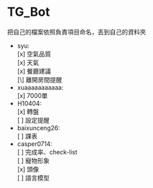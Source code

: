 # TG_Bot

把自己的檔案依照負責項目命名，丟到自己的資料夾

* syu:  
	[x] 空氣品質  
  	[x] 天氣  
  	[x] 餐廳建議  
  	[\\] 離開房間提醒  
* xuaaaaaaaaaaa:  
  	[x] 7000單  
* H10404:  
  	[x] 轉盤  
  	[ ] 設定提醒  
* baixunceng26:  
  	[ ] 課表  
* casper0714:  
  	[ ] 完成率、check-list  
  	[ ] 寵物形象  
  		[x] 頭像  
  		[ ] 語言模型  
